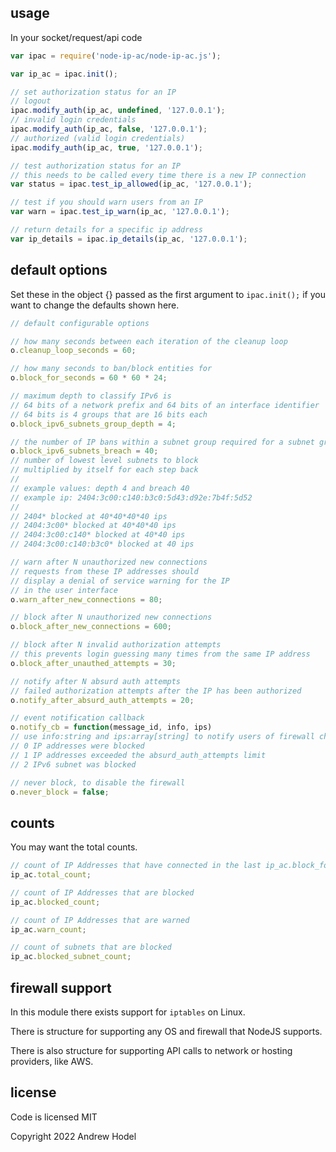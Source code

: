 ## usage

In your socket/request/api code

```javascript
var ipac = require('node-ip-ac/node-ip-ac.js');

var ip_ac = ipac.init();

// set authorization status for an IP
// logout
ipac.modify_auth(ip_ac, undefined, '127.0.0.1');
// invalid login credentials
ipac.modify_auth(ip_ac, false, '127.0.0.1');
// authorized (valid login credentials)
ipac.modify_auth(ip_ac, true, '127.0.0.1');

// test authorization status for an IP
// this needs to be called every time there is a new IP connection
var status = ipac.test_ip_allowed(ip_ac, '127.0.0.1');

// test if you should warn users from an IP
var warn = ipac.test_ip_warn(ip_ac, '127.0.0.1');

// return details for a specific ip address
var ip_details = ipac.ip_details(ip_ac, '127.0.0.1');
```

## default options

Set these in the object {} passed as the first argument to `ipac.init();` if you want to change the defaults shown here.

```javascript
// default configurable options

// how many seconds between each iteration of the cleanup loop
o.cleanup_loop_seconds = 60;

// how many seconds to ban/block entities for
o.block_for_seconds = 60 * 60 * 24;

// maximum depth to classify IPv6 is
// 64 bits of a network prefix and 64 bits of an interface identifier
// 64 bits is 4 groups that are 16 bits each
o.block_ipv6_subnets_group_depth = 4;

// the number of IP bans within a subnet group required for a subnet group to be blocked
o.block_ipv6_subnets_breach = 40;
// number of lowest level subnets to block
// multiplied by itself for each step back
//
// example values: depth 4 and breach 40
// example ip: 2404:3c00:c140:b3c0:5d43:d92e:7b4f:5d52
//
// 2404* blocked at 40*40*40*40 ips
// 2404:3c00* blocked at 40*40*40 ips
// 2404:3c00:c140* blocked at 40*40 ips
// 2404:3c00:c140:b3c0* blocked at 40 ips

// warn after N unauthorized new connections
// requests from these IP addresses should
// display a denial of service warning for the IP
// in the user interface
o.warn_after_new_connections = 80;

// block after N unauthorized new connections
o.block_after_new_connections = 600;

// block after N invalid authorization attempts
// this prevents login guessing many times from the same IP address
o.block_after_unauthed_attempts = 30;

// notify after N absurd auth attempts
// failed authorization attempts after the IP has been authorized
o.notify_after_absurd_auth_attempts = 20;

// event notification callback
o.notify_cb = function(message_id, info, ips)
// use info:string and ips:array[string] to notify users of firewall changes
// 0 IP addresses were blocked
// 1 IP addresses exceeded the absurd_auth_attempts limit
// 2 IPv6 subnet was blocked

// never block, to disable the firewall
o.never_block = false;
```

## counts

You may want the total counts.

```javascript
// count of IP Addresses that have connected in the last ip_ac.block_for_seconds
ip_ac.total_count;

// count of IP Addresses that are blocked
ip_ac.blocked_count;

// count of IP Addresses that are warned
ip_ac.warn_count;

// count of subnets that are blocked
ip_ac.blocked_subnet_count;
```

## firewall support

In this module there exists support for `iptables` on Linux.

There is structure for supporting any OS and firewall that NodeJS supports.

There is also structure for supporting API calls to network or hosting providers, like AWS.

## license

Code is licensed MIT

Copyright 2022 Andrew Hodel

